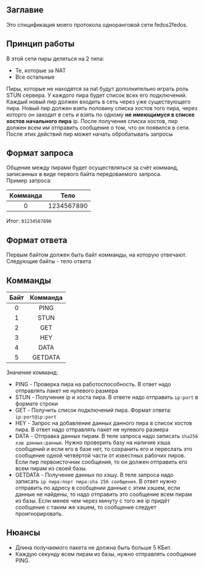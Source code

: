Заглавие
---
Это спнцификация моего протокола одноранговой сети fedos2fedos.

Принцип работы
---
В этой сети пиры деляться на 2 типа:
* Те, которые за NAT
* Все остальные

Пиры, которые не находятся за nat будут дополнительно играть роль STUN сервера.
У каждого пира будет список всех его подключений. Каждый новый пир должен
входить в сеть через уже существующего пира. Новый пир должен взять половину
списка хостов того пира, через которго он заходит в сеть и взять по одному **не
имеющимуся в списке хостов начального пира** ip. После получения списка хостов, 
пир должен всем им отправить сообщение о том, что он появился в сети. После этих
действий пир может начать обробатывать запросы

Формат запроса
---
Общение между пирами будет осуществляться за счёт комманд, записанных в виде первого байта передоваемого запроса.\
Пример запроса:

|Комманда|Тело|
|:------:|:--:|
|0       |1234567890|

Итог: ```01234567890```

Формат ответа
---
Первым байтом должен быть байт комманды, на которую отвечают.
Следующие байты - тело ответа

Комманды
---
|Байт|Комманда|
|:--:|:------:|
|  0 |  PING  |
|  1 |  STUN  |
|  2 |  GET   |
|  3 |  HEY   |
|  4 |  DATA  |
|  5 | GETDATA|

Значение комманд:
* PING - Проверка пира на работоспособность. В ответ надо отправлять пакет не нулевого размера
* STUN - Получение ip и хоста пира. В ответе надо отправить ```ip:port``` в формате строки
* GET - Получить список подключений пира. Формат ответа: ```ip:port@ip:port```
* HEY - Запрос на добавление данных данного пира в список хостов пира. В ответ надо отправлять пакет не нулевого размера
* DATA - Отправка данных пирам. В теле запроса надо записать ```sha256 хэш данных:данные```. Нужно проверить базу на наличие хэша сообщений и если его в базе нет, то сохранить его и переслать это сообщение одной четвёртой части от известных рабочих пиров. Если пир первоисточник сообщения, то он должен отправить его всем пирам из своей базы.
* GETDATA - Получение данных по хэшу. В теле запроса надо записать ```ip пира:порт пира:sha 256 сообщения```. В ответ нужно отправить по адресу в сообщении данные с этим хэшем, если данные не найдены, то надо отправить это сообщение всем пирам из базы. Если менее чем через минуту с того же ip придёт сообщение с таким же хэшем, то сообщение следует проигнорировать.

Нюансы
---
* Длина получаемого пакета не должна быть больше 5 КБит.
* Каждую секунду всем пирам из базы, нужно отправлять сообщение PING.
